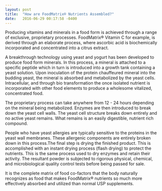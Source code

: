 ```yaml
---
layout: post
title:  "How are FoodMatrix® Nutrients Assembled?"
date:   2016-06-29 00:17:58 -0400
---
```


Producing vitamins and minerals in a food form is achieved through a range of exclusive, proprietary processes. FoodMatrix® Vitamin C for example, is derived through an elaborate process, where ascorbic acid is biochemically incorporated and concentrated into a citrus extract.

A breakthrough technology using yeast and yogurt has been developed to produce food form minerals. In this process, a mineral is attached to a specific peptide which in turn is introduced into a growth tank containing a yeast solution. Upon inoculation of the protein chauffeured mineral into the budding yeast, the mineral is absorbed and metabolized by the yeast cells. Intracellular, and through bio transformation the once isolated nutrient is incorporated with other food elements to produce a wholesome vitalized, concentrated food.

The proprietary process can take anywhere from 12 - 24 hours depending on the mineral being metabolized. Enzymes are then introduced to break down the yeast cell walls. The yeast cell structure breaks down entirely and no active yeast remains. What remains is an easily digestible, nutrient rich compound.

People who have yeast allergies are typically sensitive to the proteins in the yeast wall membranes. These allergenic components are entirely broken down in this process.The final step is drying the finished product. This is accomplished with an instant drying process (flash drying) to protect the nutrients. This is the same process used to dry enzymes and retain their activity. The resultant powder is subjected to rigorous physical, chemical, and microbiological quality control tests before being passed for sale.

It is the complete matrix of food co-factors that the body naturally recognizes as food that makes FoodMatrix® nutrients so much more effectively absorbed and utilized than normal USP supplements.
